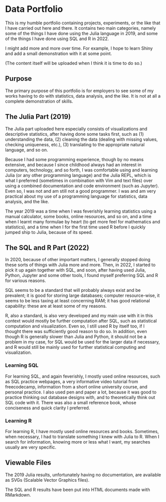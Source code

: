 # Data Portfolio
This is my humble portfolio containing projects, experiments, or the like that I
have carried out here and there. It contains two main categories, namely some of
the things I have done using the Julia language in 2019, and some of the things
I have done using SQL and R in 2022. 

I might add more and more over time. For example, I hope to learn Shiny and add
a small demonstration with it at some point.

(The content itself will be uploaded when I think it is time to do so.)

## Purpose
The primary purpose of this portfolio is for employers to see some of my works
having to do with statistics, data analysis, and the like. It is not at all a
complete demonstration of skills.

## The Julia Part (2019)
The Julia part uploaded here especially consists of visualizations and descriptive
statistics, after having done some tasks first, such as (1) understanding the
data, (2) cleaning the data (dealing with missing values, checking uniqueness,
etc.), (3) translating to the appropriate natural language, and so on.

Because I had some programming experience, though by no means extensive, and
because I since childhood always had an interest in computers, technology,
and so forth, I was comfortable using and learning Julia (or any other 
programming language) and the Julia REPL, which is what I preferred 
(sometimes in combination with Vim and text files) over using a combined
documentation and code environment (such as Jupyter). Even so, I was not and
am still not a good programmer. I was and am very practical about my use of
a programming language for statistics, data analysis, and the like.

The year 2019 was a time when I was feverishly learning statistics using
a manual calculator, some books, online resources, and so on, and a time
when I learnt many formulae by heart (to get more feel for mathematics and 
statistics), and a time when I for the first time used R before I quickly
jumped ship to Julia, because of its speed.

## The SQL and R Part (2022)
In 2020, because of other important matters, I generally stopped doing these
sorts of things with Julia more and more. Then, in 2022, I started to pick it
up again together with SQL, and soon, after having used Julia, Python,
Jupyter and some other tools, I found myself preferring SQL and R for various 
reasons.

SQL seems to be a standard that will probably always exist and be prevalent;
it is good for storing large databases; computer resource-wise, it seems to
be less taxing at least concerning RAM; it has good relational capability:
these are at least some of my reasons.

R, also a standard, is also very developed and my main use with it in this
context would mostly be further computation after SQL, such as statistical
computation and visualization. Even so, I still used R by itself too, if I
thought there was sufficiently good reason to do so. In addition, even though
R is generally slower than Julia and Python, it should not be a problem in
my case, for SQL would be used for the larger data if necessary, and R would
still be mainly used for further statistical computing and visualization.

### Learning SQL
For learning SQL, and again feverishly, I mostly used online resources, 
such as SQL practice webpages, a very informative video tutorial from
freecodecamp, information from a short online university course, and
personal practice. I also used pen and paper a lot, because it was good
to practice thinking out database designs with, and to theoretically
think out SQL code with it. There was also a small reference book, 
whose conciseness and quick clarity I preferred.

### Learning R
For learning R, I have mostly used online resources and books. Sometimes,
when necessary, I had to translate something I knew with Julia to R. When
I search for information, knowing more or less what I want, my searches
usually are very specific.

## Viewable Files
The 2019 Julia results, unfortunately having no documentation, are available
as SVGs (Scalable Vector Graphics files).

The SQL and R results have been put into HTML documents made with RMarkdown.
